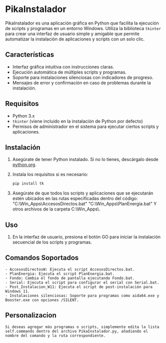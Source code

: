 # PikaInstalador

PikaInstalador es una aplicación gráfica en Python que facilita la ejecución de scripts y programas en un entorno Windows. Utiliza la biblioteca `tkinter` para crear una interfaz de usuario simple y amigable que permite automatizar la instalación de aplicaciones y scripts con un solo clic.

## Características

- Interfaz gráfica intuitiva con instrucciones claras.
- Ejecución automática de múltiples scripts y programas.
- Soporte para instalaciones silenciosas con indicadores de progreso.
- Mensajes de error y confirmación en caso de problemas durante la instalación.

## Requisitos

- Python 3.x
- `tkinter` (viene incluido en la instalación de Python por defecto)
- Permisos de administrador en el sistema para ejecutar ciertos scripts y aplicaciones.

## Instalación

1. Asegúrate de tener Python instalado. Si no lo tienes, descárgalo desde [python.org](https://www.python.org/downloads/).
   
2. Instala los requisitos si es necesario:
   ```bash
   pip install tk
3. Asegúrate de que todos los scripts y aplicaciones que se ejecutarán estén ubicados en las rutas especificadas dentro del código:
    "C:\\Win_Apps\\AccesosDirectos.bat"
    "C:\\Win_Apps\\PlanEnergia.bat"
    Y otros archivos de la carpeta C:\\Win_Apps\\.
## Uso

1. En la interfaz de usuario, presiona el botón GO para iniciar la instalación secuencial de los scripts y programas.

## Comandos Soportados
    - AccesosDirectosW: Ejecuta el script AccesosDirectos.bat.
    - PlanEnergia: Ejecuta el script PlanEnergia.bat.
    - Fondo: Cambia el fondo de pantalla ejecutando Fondo.bat.
    - Serial: Ejecuta el script para configurar el serial con Serial.bat.
    - Post_Instalacion_W11: Ejecuta el script de post-instalación para Windows 11.
    - Instalaciones silenciosas: Soporte para programas como aida64.exe y Booster.exe con opciones /SILENT.

## Personalizacion 
     
    Si deseas agregar más programas o scripts, simplemente edita la lista self.commands dentro del archivo PikaInstalador.py, añadiendo el nombre del comando y la ruta correspondiente.
